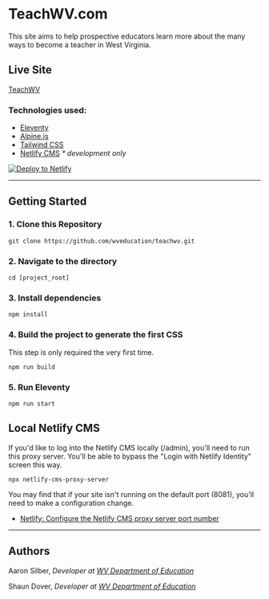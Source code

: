 # TeachWV.com
This site aims to help prospective educators learn more about the many ways to become a teacher in West Virginia.

## Live Site
[TeachWV](https://teachwv.com)

### Technologies used:

- [Eleventy](https://www.11ty.dev/)
- [Alpine.js](https://github.com/alpinejs/alpine)
- [Tailwind CSS](https://tailwindcss.com/)
- [Netlify CMS](https://www.netlifycms.org/) _* development only_


<a href="https://app.netlify.com/start/deploy?repository=https://github.com/wveducation/teachwv&amp;stack=cms"><img src="https://www.netlify.com/img/deploy/button.svg" alt="Deploy to Netlify" /></a>

------

## Getting Started

### 1\. Clone this Repository

```
git clone https://github.com/wveducation/teachwv.git
```

### 2\. Navigate to the directory

```
cd [project_root]
```

### 3\. Install dependencies

```
npm install
```

### 4\. Build the project to generate the first CSS

This step is only required the very first time.

```
npm run build
```

### 5\. Run Eleventy

```
npm run start
```

## Local Netlify CMS

If you'd like to log into the Netlify CMS locally (/admin), you'll need to run this proxy server. You'll be able to bypass the "Login with Netlify Identity" screen this way.

```
npx netlify-cms-proxy-server
```

You may find that if your site isn't running on the default port (8081), you'll need to make a configuration change. 

- [Netlify: Configure the Netlify CMS proxy server port number](https://www.netlifycms.org/docs/beta-features/#configure-the-netlify-cms-proxy-server-port-number)

------

## Authors

Aaron Silber, *Developer at [WV Department of Education](https://wvde.us)*

Shaun Dover, *Developer at [WV Department of Education](https://wvde.us)*
